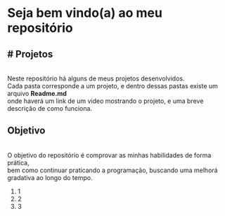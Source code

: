 <h1> Seja bem vindo(a) ao meu repositório </h1>
<h2># Projetos</h2> <br>
Neste repositório há alguns de meus projetos desenvolvidos. <br>
Cada pasta corresponde a um projeto, e dentro dessas pastas existe um arquivo <strong>Readme.md</strong><br>
onde haverá um link de um video mostrando o projeto, e uma breve descrição de como funciona.

<h2>Objetivo</h2><br>
O objetivo do repositório é comprovar as minhas habilidades de forma prática, <br>
bem como continuar praticando a programação, buscando uma melhorá gradativa ao longo do tempo.
<br>


<ol>
  <li>1 </li>
  <li>2 </li>
  <li>3 </li>
</ol>
